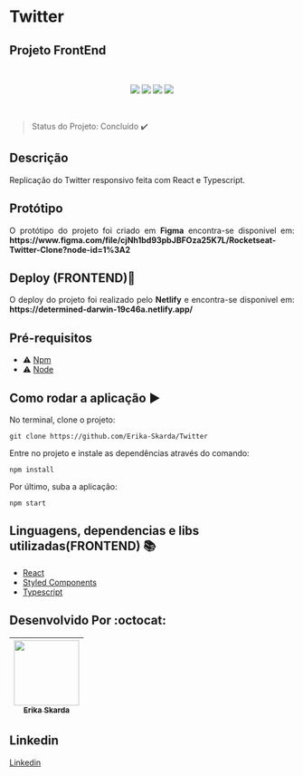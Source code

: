 # Twitter

## Projeto FrontEnd

</br>
<p align="center">
    <img src="https://img.shields.io/static/v1?label=react&message=framework&color=blue&style=for-the-badge&logo=REACT" />
    <img src="https://img.shields.io/static/v1?label=node&message=library&color=green&style=for-the-badge&logo=Node"/>
    <img src="https://img.shields.io/static/v1?label=typescript&message=language&color=blue&style=for-the-badge&logo=TYPESCRIPT"/>
    <img src="https://img.shields.io/static/v1?label=styled-component&message=library&color=pink&style=for-the-badge&logo=STYLED-COMPONENTS"/>
</p> 
</br>

> Status do Projeto: Concluído :heavy_check_mark:  

## Descrição

Replicação do Twitter responsivo feita com React e Typescript.

## Protótipo

<p align="justify">
    O protótipo do projeto foi criado em <b>Figma</b> encontra-se disponivel em: <b>https://www.figma.com/file/cjNh1bd93pbJBFOza25K7L/Rocketseat-Twitter-Clone?node-id=1%3A2</b>
</p>


## Deploy (FRONTEND):dash:

<p align="justify">
    O deploy do projeto foi realizado pelo <b>Netlify</b> e encontra-se disponivel em: <b><a target="blank href="https://determined-darwin-19c46a.netlify.app/">https://determined-darwin-19c46a.netlify.app/</a></b>
</p>


## Pré-requisitos

- :warning: [Npm](https://www.npmjs.com/)</br>
- :warning: [Node](https://nodejs.org/en/download/)

## Como rodar a aplicação :arrow_forward:

No terminal, clone o projeto: 

```
git clone https://github.com/Erika-Skarda/Twitter
```
Entre no projeto e instale as dependências através do comando:
```
npm install
```
Por último, suba a aplicação:
```
npm start
```

## Linguagens, dependencias e libs utilizadas(FRONTEND) :books:

- [React](https://pt-br.reactjs.org/)
- [Styled Components](https://styled-components.com/)
- [Typescript](https://www.typescriptlang.org/)


## Desenvolvido Por :octocat:

| [<img src="https://avatars1.githubusercontent.com/u/60902843?s=400&u=fca9219fa3416ab4b849077b9248f71d44133283&v=4" width=115><br><sub>Erika Skarda</sub>](https://www.linkedin.com/in/erika-skarda/) | 
| :---: |


## Linkedin

[Linkedin](https://www.linkedin.com/in/erika-skarda) 
